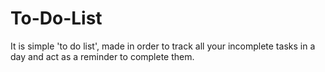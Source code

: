 # To-Do-List
It is simple 'to do list', made in order to track all your incomplete tasks in a day and act as a reminder to complete them.
